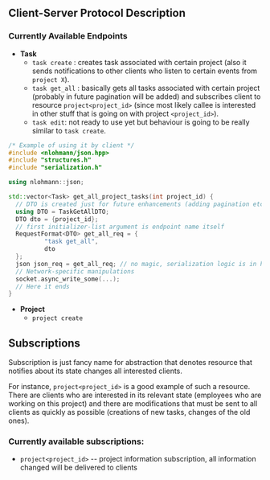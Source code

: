 ## Client-Server Protocol Description

### Currently Available Endpoints

- **Task**
    - ``task create`` : creates task associated with certain project (also it sends notifications to other clients who
      listen to certain events from ``project X``).
    - ``task get_all`` : basically gets all tasks associated with certain project (probably in future pagination will be
      added) and subscribes client to resource ``project<project_id>`` (since most likely callee is interested in other
      stuff that is going on with project ``<project_id>``).
    - ``task edit``: not ready to use yet but behaviour is going to be really similar to ``task create``.

```c++
/* Example of using it by client */
#include <nlohmann/json.hpp>
#include "structures.h"
#include "serialization.h"

using nlohmann::json;

std::vector<Task> get_all_project_tasks(int project_id) {
  // DTO is created just for future enhancements (adding pagination etc.)
  using DTO = TaskGetAllDTO;
  DTO dto = {project_id};
  // first initializer-list argument is endpoint name itself
  RequestFormat<DTO> get_all_req = {
          "task get_all",
          dto
  };
  json json_req = get_all_req; // no magic, serialization logic is in header
  // Network-specific manipulations
  socket.async_write_some(...);
  // Here it ends
}
```

- **Project**
    - ``project create``

## Subscriptions

Subscription is just fancy name for abstraction that denotes resource that notifies about its state changes all
interested clients.

For instance, ``project<project_id>`` is a good example of such a resource. There are clients who are interested in its
relevant state (employees who are working on this project) and there are modifications that must be sent to all clients
as quickly as possible (creations of new tasks, changes of the old ones).

### Currently available subscriptions:

- ``project<project_id>`` -- project information subscription, all information changed will be delivered to clients
